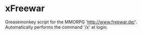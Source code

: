# xFreewar
Greasemonkey script for the MMORPG 'http://www.freewar.de/'. Automatically performs the command '/x' at login.
